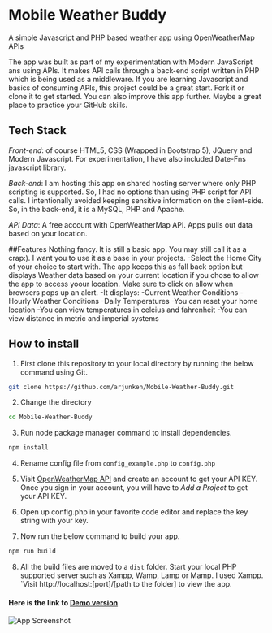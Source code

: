 # Mobile Weather Buddy

A simple Javascript and PHP based weather app using OpenWeatherMap APIs

The app was built as part of my experimentation with Modern JavaScript ans using APIs. It makes API calls through a back-end script written in PHP which is being used as a middleware. If you are learning Javascript and basics of consuming APIs, this project could be a great start. Fork it or clone it to get started. You can also improve this app further. Maybe a great place to practice your GitHub skills.

## Tech Stack

_Front-end_: of course HTML5, CSS (Wrapped in Bootstrap 5), JQuery and Modern Javascript. For experimentation, I have also included Date-Fns javascript library.

_Back-end_: I am hosting this app on shared hosting server where only PHP scripting is supported. So, I had no options than using PHP script for API calls. I intentionally avoided keeping sensitive information on the client-side. So, in the back-end, it is a MySQL, PHP and Apache.

_API Data_: A free account with OpenWeatherMap API. Apps pulls out data based on your location.

##Features Nothing fancy. It is still a basic app. You may still call it as a crap:). I want you to use it as a base in your projects. -Select the Home City of your choice to start with. The app keeps this as fall back option but displays Weather data based on your current location if you chose to allow the app to access yoour location. Make sure to click on allow when browsers pops up an alert. -It displays: -Current Weather Conditions -Hourly Weather Conditions -Daily Temperatures -You can reset your home location -You can view temperatures in celcius and fahrenheit -You can view distance in metric and imperial systems

## How to install

1. First clone this repository to your local directory by running the below command using Git.

```bash
git clone https://github.com/arjunken/Mobile-Weather-Buddy.git
```

2. Change the directory

```bash
cd Mobile-Weather-Buddy
```

3. Run node package manager command to install dependencies.

```bash
npm install
```

4. Rename config file from `config_example.php` to `config.php`

5. Visit [OpenWeatherMap API](https://openweathermap.org/api) and create an account to get your API KEY. Once you sign in your account, you will have to _Add a Project_ to get your API KEY.

6. Open up config.php in your favorite code editor and replace the key string with your key.

7. Now run the below command to build your app.

```bash
npm run build
```

8. All the build files are moved to a `dist` folder. Start your local PHP supported server such as Xampp, Wamp, Lamp or Mamp. I used Xampp. `Visit http://localhost:[port]/[path to the folder] to view the app.

#### Here is the link to [Demo version](https://arjunken.com/projects/cwa/)

![App Screenshot](https://arjunken.com/wp-content/uploads/2022/02/cwa-screenshot.png)

